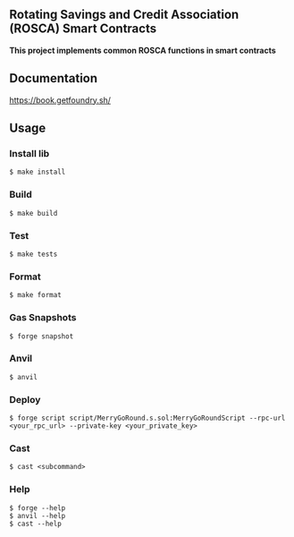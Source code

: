 ## Rotating Savings and Credit Association (ROSCA) Smart Contracts

**This project implements common ROSCA functions in smart contracts**


## Documentation

https://book.getfoundry.sh/

## Usage

### Install lib
```shell
$ make install
```

### Build

```shell
$ make build
```

### Test

```shell
$ make tests
```

### Format

```shell
$ make format
```

### Gas Snapshots

```shell
$ forge snapshot
```

### Anvil

```shell
$ anvil
```

### Deploy

```shell
$ forge script script/MerryGoRound.s.sol:MerryGoRoundScript --rpc-url <your_rpc_url> --private-key <your_private_key>
```

### Cast

```shell
$ cast <subcommand>
```

### Help

```shell
$ forge --help
$ anvil --help
$ cast --help
```
